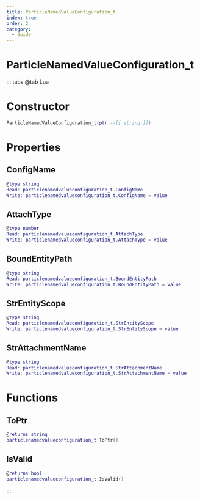```yaml
---
title: ParticleNamedValueConfiguration_t
index: true
order: 2
category:
  - Guide
---
```


# ParticleNamedValueConfiguration_t

::: tabs
@tab Lua
# Constructor
```lua
ParticleNamedValueConfiguration_t(ptr --[[ string ]])
```
# Properties
## ConfigName 
```lua
@type string
Read: particlenamedvalueconfiguration_t.ConfigName
Write: particlenamedvalueconfiguration_t.ConfigName = value
```
## AttachType 
```lua
@type number
Read: particlenamedvalueconfiguration_t.AttachType
Write: particlenamedvalueconfiguration_t.AttachType = value
```
## BoundEntityPath 
```lua
@type string
Read: particlenamedvalueconfiguration_t.BoundEntityPath
Write: particlenamedvalueconfiguration_t.BoundEntityPath = value
```
## StrEntityScope 
```lua
@type string
Read: particlenamedvalueconfiguration_t.StrEntityScope
Write: particlenamedvalueconfiguration_t.StrEntityScope = value
```
## StrAttachmentName 
```lua
@type string
Read: particlenamedvalueconfiguration_t.StrAttachmentName
Write: particlenamedvalueconfiguration_t.StrAttachmentName = value
```
# Functions
## ToPtr
```lua
@returns string
particlenamedvalueconfiguration_t:ToPtr()
```
## IsValid
```lua
@returns bool
particlenamedvalueconfiguration_t:IsValid()
```

:::